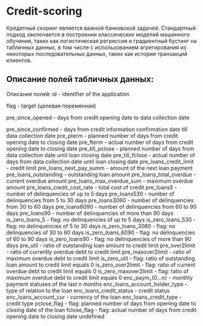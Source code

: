 # Credit-scoring

Кредитный скоринг является важной банковской задачей. Стандартный подход заключается в построении классических моделей машинного обучения, таких как логистическая регрессия и градиентный бустинг на табличных данных, в том числе с использованием агрегирования из некоторых последовательных данных, таких как истории транзакций клиентов.

## Описание полей табличных данных:
Описание полей:
id - identifier of the application

flag - target (целевая переменная)

pre_since_opened - days from credit opening date to data collection date

pre_since_confirmed - days from credit information confirmation date till data collection date
pre_pterm - planned number of days from credit opening date to closing date
pre_fterm - actual number of days from credit opening date to closing date
pre_till_pclose - planned number of days from data collection date until loan closing date
pre_till_fclose - actual number of days from data collection date until loan closing date
pre_loans_credit_limit - credit limit
pre_loans_next_pay_summ - amount of the next loan payment
pre_loans_outstanding - outstanding loan amount
pre_loans_total_overdue - current overdue amount
pre_loans_max_overdue_sum - maximum overdue amount
pre_loans_credit_cost_rate - total cost of credit
pre_loans5 - number of delinquencies of up to 5 days
pre_loans530 - number of delinquencies from 5 to 30 days
pre_loans3060 - number of delinquencies from 30 to 60 days
pre_loans6090 - number of delinquencies from 60 to 90 days
pre_loans90 - number of delinquencies of more than 90 days
is_zero_loans_5 - flag: no delinquencies of up to 5 days
is_zero_loans_530 - flag: no delinquencies of 5 to 30 days
is_zero_loans_3060 - flag: no delinquencies of 30 to 60 days
is_zero_loans_6090 - flag: no delinquencies of 60 to 90 days
is_zero_loans90 - flag: no delinquencies of more than 90 days
pre_util - ratio of outstanding loan amount to credit limit
pre_over2limit - ratio of currently overdue debt to credit limit
pre_maxover2limit - ratio of maximum overdue debt to credit limit
is_zero_util - flag: ratio of outstanding loan amount to credit limit equals 0
is_zero_over2limit - flag: ratio of current overdue debt to credit limit equals 0
is_zero_maxover2limit - flag: ratio of maximum overdue debt to credit limit equals 0
enc_paym_{0…n} - monthly payment statuses of the last n months
enc_loans_account_holder_type - type of relation to the loan
enc_loans_credit_status - credit status
enc_loans_account_cur - currency of the loan
enc_loans_credit_type - credit type
pclose_flag - flag: planned number of days from opening date to closing date of the loan
fclose_flag - flag: actual number of days from credit opening date to closing date undefined

